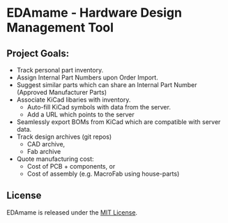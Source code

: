 # EDAmame - Hardware Design Management Tool

## Project Goals:

* Track personal part inventory.
* Assign Internal Part Numbers upon Order Import.
* Suggest similar parts which can share an Internal Part Number (Approved Manufacturer Parts)
* Associate KiCad libaries with inventory.
  * Auto-fill KiCad symbols with data from the server.
  * Add a URL which points to the server
* Seamlessly export BOMs from KiCad which are compatible with server data.
* Track design archives (git repos)
  * CAD archive,
  * Fab archive
* Quote manufacturing cost:
  * Cost of PCB + components, or
  * Cost of assembly (e.g. MacroFab using house-parts)

## License

EDAmame is released under the [MIT License](https://opensource.org/licenses/MIT).
